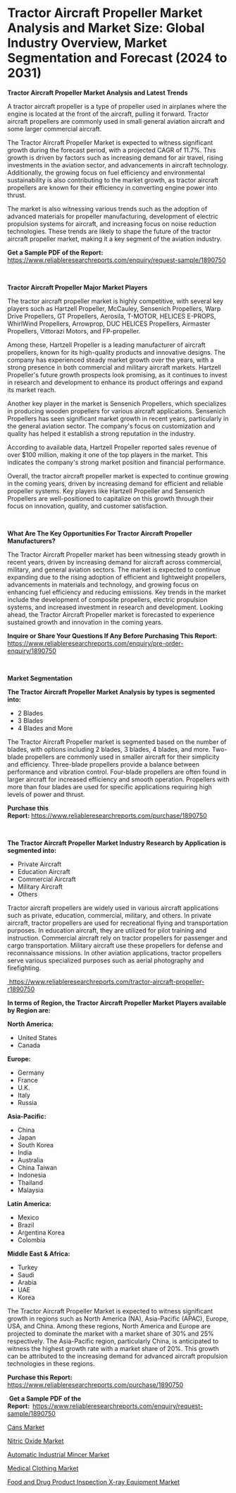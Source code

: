 <p><h1>Tractor Aircraft Propeller Market Analysis and Market Size: Global Industry Overview, Market Segmentation and Forecast (2024 to 2031)</h1></p><p><strong>Tractor Aircraft Propeller Market Analysis and Latest Trends</strong></p>
<p><p>A tractor aircraft propeller is a type of propeller used in airplanes where the engine is located at the front of the aircraft, pulling it forward. Tractor aircraft propellers are commonly used in small general aviation aircraft and some larger commercial aircraft.</p><p>The Tractor Aircraft Propeller Market is expected to witness significant growth during the forecast period, with a projected CAGR of 11.7%. This growth is driven by factors such as increasing demand for air travel, rising investments in the aviation sector, and advancements in aircraft technology. Additionally, the growing focus on fuel efficiency and environmental sustainability is also contributing to the market growth, as tractor aircraft propellers are known for their efficiency in converting engine power into thrust.</p><p>The market is also witnessing various trends such as the adoption of advanced materials for propeller manufacturing, development of electric propulsion systems for aircraft, and increasing focus on noise reduction technologies. These trends are likely to shape the future of the tractor aircraft propeller market, making it a key segment of the aviation industry.</p></p>
<p><strong>Get a Sample PDF of the Report:&nbsp;</strong> <a href="https://www.reliableresearchreports.com/enquiry/request-sample/1890750">https://www.reliableresearchreports.com/enquiry/request-sample/1890750</a></p>
<p>&nbsp;</p>
<p><strong>Tractor Aircraft Propeller Major Market Players</strong></p>
<p><p>The tractor aircraft propeller market is highly competitive, with several key players such as Hartzell Propeller, McCauley, Sensenich Propellers, Warp Drive Propellers, GT Propellers, Aerosila, T-MOTOR, HELICES E-PROPS, WhirlWind Propellers, Arrowprop, DUC HELICES Propellers, Airmaster Propellers, Vittorazi Motors, and FP-propeller. </p><p>Among these, Hartzell Propeller is a leading manufacturer of aircraft propellers, known for its high-quality products and innovative designs. The company has experienced steady market growth over the years, with a strong presence in both commercial and military aircraft markets. Hartzell Propeller's future growth prospects look promising, as it continues to invest in research and development to enhance its product offerings and expand its market reach.</p><p>Another key player in the market is Sensenich Propellers, which specializes in producing wooden propellers for various aircraft applications. Sensenich Propellers has seen significant market growth in recent years, particularly in the general aviation sector. The company's focus on customization and quality has helped it establish a strong reputation in the industry.</p><p>According to available data, Hartzell Propeller reported sales revenue of over $100 million, making it one of the top players in the market. This indicates the company's strong market position and financial performance.</p><p>Overall, the tractor aircraft propeller market is expected to continue growing in the coming years, driven by increasing demand for efficient and reliable propeller systems. Key players like Hartzell Propeller and Sensenich Propellers are well-positioned to capitalize on this growth through their focus on innovation, quality, and customer satisfaction.</p></p>
<p>&nbsp;</p>
<p><strong>What Are The Key Opportunities For Tractor Aircraft Propeller Manufacturers?</strong></p>
<p><p>The Tractor Aircraft Propeller market has been witnessing steady growth in recent years, driven by increasing demand for aircraft across commercial, military, and general aviation sectors. The market is expected to continue expanding due to the rising adoption of efficient and lightweight propellers, advancements in materials and technology, and growing focus on enhancing fuel efficiency and reducing emissions. Key trends in the market include the development of composite propellers, electric propulsion systems, and increased investment in research and development. Looking ahead, the Tractor Aircraft Propeller market is forecasted to experience sustained growth and innovation in the coming years.</p></p>
<p><strong>Inquire or Share Your Questions If Any Before Purchasing This Report:</strong> <a href="https://www.reliableresearchreports.com/enquiry/pre-order-enquiry/1890750">https://www.reliableresearchreports.com/enquiry/pre-order-enquiry/1890750</a></p>
<p>&nbsp;</p>
<p><strong>Market Segmentation</strong></p>
<p><strong>The Tractor Aircraft Propeller Market Analysis by types is segmented into:</strong></p>
<p><ul><li>2 Blades</li><li>3 Blades</li><li>4 Blades and More</li></ul></p>
<p><p>The Tractor Aircraft Propeller market is segmented based on the number of blades, with options including 2 blades, 3 blades, 4 blades, and more. Two-blade propellers are commonly used in smaller aircraft for their simplicity and efficiency. Three-blade propellers provide a balance between performance and vibration control. Four-blade propellers are often found in larger aircraft for increased efficiency and smooth operation. Propellers with more than four blades are used for specific applications requiring high levels of power and thrust.</p></p>
<p><strong>Purchase this Report:&nbsp;</strong><a href="https://www.reliableresearchreports.com/purchase/1890750">https://www.reliableresearchreports.com/purchase/1890750</a></p>
<p>&nbsp;</p>
<p><strong>The Tractor Aircraft Propeller Market Industry Research by Application is segmented into:</strong></p>
<p><ul><li>Private Aircraft</li><li>Education Aircraft</li><li>Commercial Aircraft</li><li>Military Aircraft</li><li>Others</li></ul></p>
<p><p>Tractor aircraft propellers are widely used in various aircraft applications such as private, education, commercial, military, and others. In private aircraft, tractor propellers are used for recreational flying and transportation purposes. In education aircraft, they are utilized for pilot training and instruction. Commercial aircraft rely on tractor propellers for passenger and cargo transportation. Military aircraft use these propellers for defense and reconnaissance missions. In other aviation applications, tractor propellers serve various specialized purposes such as aerial photography and firefighting.</p></p>
<p><a href="https://www.reliableresearchreports.com/tractor-aircraft-propeller-r1890750">&nbsp;https://www.reliableresearchreports.com/tractor-aircraft-propeller-r1890750</a></p>
<p><strong>In terms of Region, the Tractor Aircraft Propeller Market Players available by Region are:</strong></p>
<p>
    <p> <strong> North America: </strong>
        <ul>
            <li>United States</li>
            <li>Canada</li>
        </ul>
        </p> 
    <p> <strong> Europe: </strong>
        <ul>
            <li>Germany</li>
            <li>France</li>
            <li>U.K.</li>
            <li>Italy</li>
            <li>Russia</li>
        </ul>
        </p> 
    <p> <strong> Asia-Pacific: </strong>
        <ul>
            <li>China</li>
            <li>Japan</li>
            <li>South Korea</li>
            <li>India</li>
            <li>Australia</li>
            <li>China Taiwan</li>
            <li>Indonesia</li>
            <li>Thailand</li>
            <li>Malaysia</li>
        </ul>
        </p> 
    <p> <strong> Latin America: </strong>
        <ul>
            <li>Mexico</li>
            <li>Brazil</li>
            <li>Argentina Korea</li>
            <li>Colombia</li>
        </ul>
        </p> 
    <p> <strong> Middle East & Africa: </strong>
        <ul>
            <li>Turkey</li>
            <li>Saudi</li>
            <li>Arabia</li>
            <li>UAE</li>
            <li>Korea</li>
        </ul>
    </p>
    </p>
<p><p>The Tractor Aircraft Propeller Market is expected to witness significant growth in regions such as North America (NA), Asia-Pacific (APAC), Europe, USA, and China. Among these regions, North America and Europe are projected to dominate the market with a market share of 30% and 25% respectively. The Asia-Pacific region, particularly China, is anticipated to witness the highest growth rate with a market share of 20%. This growth can be attributed to the increasing demand for advanced aircraft propulsion technologies in these regions.</p></p>
<p><strong>Purchase this Report: </strong><a href="https://www.reliableresearchreports.com/purchase/1890750">https://www.reliableresearchreports.com/purchase/1890750</a></p>
<p>&nbsp;<strong>Get a Sample PDF of the Report:&nbsp;&nbsp;</strong><a href="https://www.reliableresearchreports.com/enquiry/request-sample/1890750">https://www.reliableresearchreports.com/enquiry/request-sample/1890750</a></p>
<p><strong></strong></p>
<p><p><a href="https://medium.com/@colin.dunca43545/cans-market-forecasts-market-trends-and-impact-analysis-2024-2031-3e90201e954f">Cans Market</a></p><p><a href="https://issuu.com/reportprime-2/docs/nitric-oxide-market-size-2030.pptx">Nitric Oxide Market</a></p><p><a href="https://github.com/Krish2023na/Market-Research-Report-List-5/blob/main/automatic-industrial-mincer-market.md">Automatic Industrial Mincer Market</a></p><p><a href="https://issuu.com/reportprime-2/docs/medical-clothing-market-size-2030.pptx">Medical Clothing Market</a></p><p><a href="https://github.com/RickHolmes3/Market-Research-Report-List-6/blob/main/food-and-drug-product-inspection-x-ray-equipment-market.md">Food and Drug Product Inspection X-ray Equipment Market</a></p></p>